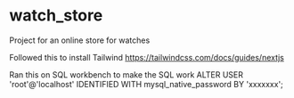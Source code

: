 # watch_store
Project for an online store for watches

Followed this to install Tailwind
https://tailwindcss.com/docs/guides/nextjs

Ran this on SQL workbench to make the SQL work
ALTER USER 'root'@'localhost' IDENTIFIED WITH mysql_native_password BY 'xxxxxxx';